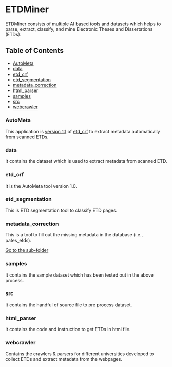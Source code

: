 # ETDMiner

ETDMiner consists of multiple AI based tools and datasets which helps to parse, extract, classify, and mine Electronic Theses and Dissertations (ETDs).

## Table of Contents

- [AutoMeta](#autometa)
- [data](#dataset)
- [etd_crf](#etd_crf)
- [etd_segmentation](#etd_segmentation)
- [metadata_correction](#metadata_correction)
- [html_parser](#parser)
- [samples](#samples)
- [src](#src)
- [webcrawler](#webcrawler)

### AutoMeta

This application is [version 1.1](https://github.com/lamps-lab/AutoMeta) of [etd_crf](etd_crf/) to extract metadata automatically from scanned ETDs.

### data
It contains the dataset which is used to extract metadata from scanned ETD.

### etd_crf
It is the AutoMeta tool version 1.0.

### etd_segmentation
This is ETD segmentation tool to classify ETD pages.

### metadata_correction

This is a tool to fill out the missing metadata in the database (i.e., pates_etds).

[Go to the sub-folder](metadata_correction/src/)

### samples
It contains the sample dataset which has been tested out in the above process.

### src
It contains the handful of source file to pre process dataset.

### html_parser
It contains the code and instruction to get ETDs in html file.

### webcrawler
Contains the crawlers & parsers for different universities developed to collect ETDs and extract metadata from the webpages.
